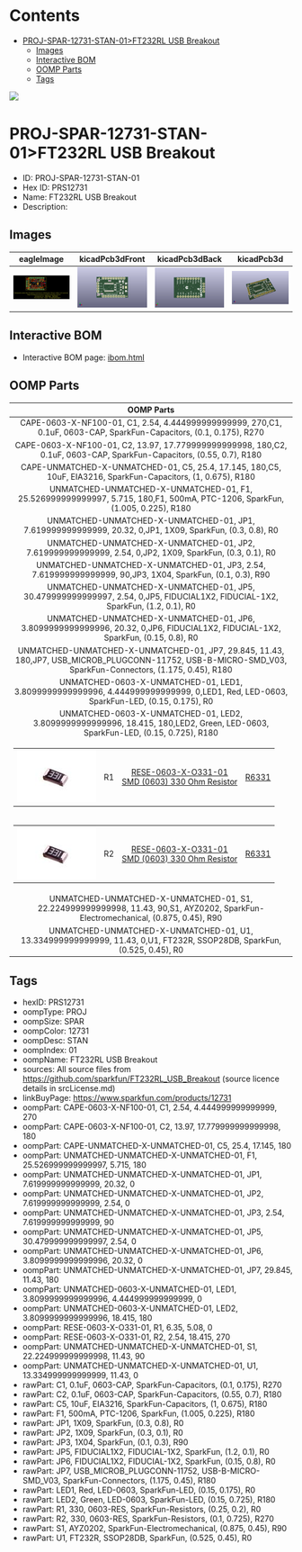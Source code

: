 



Contents
========

* [PROJ-SPAR-12731-STAN-01>FT232RL USB Breakout](#proj-spar-12731-stan-01ft232rl-usb-breakout)
	* [Images](#images)
	* [Interactive BOM](#interactive-bom)
	* [OOMP Parts](#oomp-parts)
	* [Tags](#tags)
  
![][im]
# PROJ-SPAR-12731-STAN-01>FT232RL USB Breakout

- ID: PROJ-SPAR-12731-STAN-01
- Hex ID: PRS12731
- Name: FT232RL USB Breakout
- Description: 

## Images
  
  

|eagleImage|kicadPcb3dFront|kicadPcb3dBack|kicadPcb3d|
| :---: | :---: | :---: | :---: |
|[![eagleImage](eagleImage_140.png)](eagleImage_600.png)|[![kicadPcb3dFront](kicadPcb3dFront_140.png)](kicadPcb3dFront_600.png)|[![kicadPcb3dBack](kicadPcb3dBack_140.png)](kicadPcb3dBack_600.png)|[![kicadPcb3d](kicadPcb3d_140.png)](kicadPcb3d_600.png)|

## Interactive BOM

- Interactive BOM page: [ibom.html](kicad/bom/ibom.html)

## OOMP Parts
  

|OOMP Parts|
| :---: |
|CAPE-0603-X-NF100-01, C1, 2.54, 4.444999999999999, 270,C1, 0.1uF, 0603-CAP, SparkFun-Capacitors, (0.1, 0.175), R270|
|CAPE-0603-X-NF100-01, C2, 13.97, 17.779999999999998, 180,C2, 0.1uF, 0603-CAP, SparkFun-Capacitors, (0.55, 0.7), R180|
|CAPE-UNMATCHED-X-UNMATCHED-01, C5, 25.4, 17.145, 180,C5, 10uF, EIA3216, SparkFun-Capacitors, (1, 0.675), R180|
|UNMATCHED-UNMATCHED-X-UNMATCHED-01, F1, 25.526999999999997, 5.715, 180,F1, 500mA, PTC-1206, SparkFun, (1.005, 0.225), R180|
|UNMATCHED-UNMATCHED-X-UNMATCHED-01, JP1, 7.619999999999999, 20.32, 0,JP1, 1X09, SparkFun, (0.3, 0.8), R0|
|UNMATCHED-UNMATCHED-X-UNMATCHED-01, JP2, 7.619999999999999, 2.54, 0,JP2, 1X09, SparkFun, (0.3, 0.1), R0|
|UNMATCHED-UNMATCHED-X-UNMATCHED-01, JP3, 2.54, 7.619999999999999, 90,JP3, 1X04, SparkFun, (0.1, 0.3), R90|
|UNMATCHED-UNMATCHED-X-UNMATCHED-01, JP5, 30.479999999999997, 2.54, 0,JP5, FIDUCIAL1X2, FIDUCIAL-1X2, SparkFun, (1.2, 0.1), R0|
|UNMATCHED-UNMATCHED-X-UNMATCHED-01, JP6, 3.8099999999999996, 20.32, 0,JP6, FIDUCIAL1X2, FIDUCIAL-1X2, SparkFun, (0.15, 0.8), R0|
|UNMATCHED-UNMATCHED-X-UNMATCHED-01, JP7, 29.845, 11.43, 180,JP7, USB_MICROB_PLUGCONN-11752, USB-B-MICRO-SMD_V03, SparkFun-Connectors, (1.175, 0.45), R180|
|UNMATCHED-0603-X-UNMATCHED-01, LED1, 3.8099999999999996, 4.444999999999999, 0,LED1, Red, LED-0603, SparkFun-LED, (0.15, 0.175), R0|
|UNMATCHED-0603-X-UNMATCHED-01, LED2, 3.8099999999999996, 18.415, 180,LED2, Green, LED-0603, SparkFun-LED, (0.15, 0.725), R180|
|<table><tr><td>![RESE-0603-X-O331-01](https://raw.githubusercontent.com/oomlout/oomlout_OOMP_parts/main/RESE-0603-X-O331-01/image_140.jpg)</td><td> R1</td><td>[RESE-0603-X-O331-01<br>SMD (0603) 330 Ohm Resistor](https://github.com/oomlout/oomlout_OOMP_parts/tree/main/RESE-0603-X-O331-01/)</td><td>[R6331](https://github.com/oomlout/oomlout_OOMP_parts/tree/main/RESE-0603-X-O331-01/)</td></tr></table>|
|<table><tr><td>![RESE-0603-X-O331-01](https://raw.githubusercontent.com/oomlout/oomlout_OOMP_parts/main/RESE-0603-X-O331-01/image_140.jpg)</td><td> R2</td><td>[RESE-0603-X-O331-01<br>SMD (0603) 330 Ohm Resistor](https://github.com/oomlout/oomlout_OOMP_parts/tree/main/RESE-0603-X-O331-01/)</td><td>[R6331](https://github.com/oomlout/oomlout_OOMP_parts/tree/main/RESE-0603-X-O331-01/)</td></tr></table>|
|UNMATCHED-UNMATCHED-X-UNMATCHED-01, S1, 22.224999999999998, 11.43, 90,S1, AYZ0202, SparkFun-Electromechanical, (0.875, 0.45), R90|
|UNMATCHED-UNMATCHED-X-UNMATCHED-01, U1, 13.334999999999999, 11.43, 0,U1, FT232R, SSOP28DB, SparkFun, (0.525, 0.45), R0|

## Tags

- hexID: PRS12731
- oompType: PROJ
- oompSize: SPAR
- oompColor: 12731
- oompDesc: STAN
- oompIndex: 01
- oompName: FT232RL USB Breakout
- sources: All source files from https://github.com/sparkfun/FT232RL_USB_Breakout (source licence details in srcLicense.md)
- linkBuyPage: https://www.sparkfun.com/products/12731
- oompPart: CAPE-0603-X-NF100-01, C1, 2.54, 4.444999999999999, 270
- oompPart: CAPE-0603-X-NF100-01, C2, 13.97, 17.779999999999998, 180
- oompPart: CAPE-UNMATCHED-X-UNMATCHED-01, C5, 25.4, 17.145, 180
- oompPart: UNMATCHED-UNMATCHED-X-UNMATCHED-01, F1, 25.526999999999997, 5.715, 180
- oompPart: UNMATCHED-UNMATCHED-X-UNMATCHED-01, JP1, 7.619999999999999, 20.32, 0
- oompPart: UNMATCHED-UNMATCHED-X-UNMATCHED-01, JP2, 7.619999999999999, 2.54, 0
- oompPart: UNMATCHED-UNMATCHED-X-UNMATCHED-01, JP3, 2.54, 7.619999999999999, 90
- oompPart: UNMATCHED-UNMATCHED-X-UNMATCHED-01, JP5, 30.479999999999997, 2.54, 0
- oompPart: UNMATCHED-UNMATCHED-X-UNMATCHED-01, JP6, 3.8099999999999996, 20.32, 0
- oompPart: UNMATCHED-UNMATCHED-X-UNMATCHED-01, JP7, 29.845, 11.43, 180
- oompPart: UNMATCHED-0603-X-UNMATCHED-01, LED1, 3.8099999999999996, 4.444999999999999, 0
- oompPart: UNMATCHED-0603-X-UNMATCHED-01, LED2, 3.8099999999999996, 18.415, 180
- oompPart: RESE-0603-X-O331-01, R1, 6.35, 5.08, 0
- oompPart: RESE-0603-X-O331-01, R2, 2.54, 18.415, 270
- oompPart: UNMATCHED-UNMATCHED-X-UNMATCHED-01, S1, 22.224999999999998, 11.43, 90
- oompPart: UNMATCHED-UNMATCHED-X-UNMATCHED-01, U1, 13.334999999999999, 11.43, 0
- rawPart: C1, 0.1uF, 0603-CAP, SparkFun-Capacitors, (0.1, 0.175), R270
- rawPart: C2, 0.1uF, 0603-CAP, SparkFun-Capacitors, (0.55, 0.7), R180
- rawPart: C5, 10uF, EIA3216, SparkFun-Capacitors, (1, 0.675), R180
- rawPart: F1, 500mA, PTC-1206, SparkFun, (1.005, 0.225), R180
- rawPart: JP1, 1X09, SparkFun, (0.3, 0.8), R0
- rawPart: JP2, 1X09, SparkFun, (0.3, 0.1), R0
- rawPart: JP3, 1X04, SparkFun, (0.1, 0.3), R90
- rawPart: JP5, FIDUCIAL1X2, FIDUCIAL-1X2, SparkFun, (1.2, 0.1), R0
- rawPart: JP6, FIDUCIAL1X2, FIDUCIAL-1X2, SparkFun, (0.15, 0.8), R0
- rawPart: JP7, USB_MICROB_PLUGCONN-11752, USB-B-MICRO-SMD_V03, SparkFun-Connectors, (1.175, 0.45), R180
- rawPart: LED1, Red, LED-0603, SparkFun-LED, (0.15, 0.175), R0
- rawPart: LED2, Green, LED-0603, SparkFun-LED, (0.15, 0.725), R180
- rawPart: R1, 330, 0603-RES, SparkFun-Resistors, (0.25, 0.2), R0
- rawPart: R2, 330, 0603-RES, SparkFun-Resistors, (0.1, 0.725), R270
- rawPart: S1, AYZ0202, SparkFun-Electromechanical, (0.875, 0.45), R90
- rawPart: U1, FT232R, SSOP28DB, SparkFun, (0.525, 0.45), R0



[im]: kicadPcb3d_450.png
